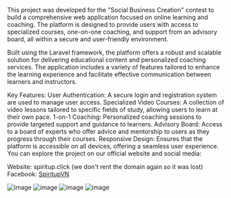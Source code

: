 This project was developed for the "Social Business Creation" contest to build a comprehensive web application focused on online learning and coaching. The platform is designed to provide users with access to specialized courses, one-on-one coaching, and support from an advisory board, all within a secure and user-friendly environment.

Built using the Laravel framework, the platform offers a robust and scalable solution for delivering educational content and personalized coaching services. The application includes a variety of features tailored to enhance the learning experience and facilitate effective communication between learners and instructors.

Key Features:
User Authentication: A secure login and registration system are used to manage user access.
Specialized Video Courses: A collection of video lessons tailored to specific fields of study, allowing users to learn at their own pace.
1-on-1 Coaching: Personalized coaching sessions to provide targeted support and guidance to learners.
Advisory Board: Access to a board of experts who offer advice and mentorship to users as they progress through their courses.
Responsive Design: Ensures that the platform is accessible on all devices, offering a seamless user experience.
You can explore the project on our official website and social media:

Website: spiritup.click (we don't rent the domain again so it was lost)
Facebook: [SpiritupVN](https://www.facebook.com/spiritupvn)

![image](https://github.com/user-attachments/assets/00d4254f-e2dd-4697-8871-da47dd7d21d5)
![image](https://github.com/user-attachments/assets/528b12a4-9d43-464b-b014-a93fe2ae7ccd)
![image](https://github.com/user-attachments/assets/a4029022-4045-4dd6-9abf-d445aa46bba8)
![image](https://github.com/user-attachments/assets/b3935b59-a7ac-42a6-afd1-24925df6056c)

